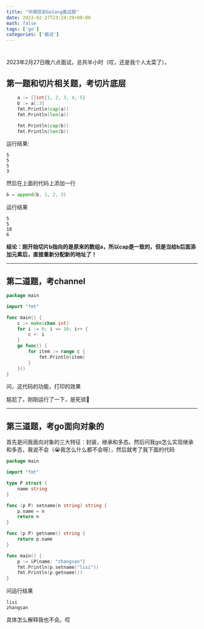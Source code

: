 ```yaml
---
title: "华顺信安Golang面试题"
date: 2023-02-27T23:24:29+08:00
math: false
tags: ['go']
categories: ['面试']
---
```


# 

2023年2月27日晚六点面试，总共半小时（哎，还是我个人太菜了）。

## 第一题和切片相关题，考切片底层

```go
    a := []int{1, 2, 3, 4, 5}
    b := a[:3]
    fmt.Println(cap(a))
    fmt.Println(len(a))

    fmt.Println(cap(b))
    fmt.Println(len(b))
```

运行结果:

```
5
5
5
3
```

然后在上面的代码上添加一行

```go
b = append(b, 1, 2, 3)
```

运行结果

```
5
5
10
6
```

**结论：刚开始切片b指向的是原来的数组a，所以cap是一致的，但是当给b后面添加元素后，直接重新分配新的地址了！**

---

## 第二道题，考channel

```go
package main

import "fmt"

func main() {
    c := make(chan int)
    for i := 0; i <= 10; i++ {
        c <- i
    }
    go func() {
        for item := range c {
            fmt.Println(item)
        }
    }()
}
```

问，这代码的功能，打印的效果

尴尬了，刚刚运行了一下，是死锁🤣

---

## 第三道题，考go面向对象的

首先是问我面向对象的三大特征：封装，继承和多态。然后问我go怎么实现继承和多态，我说不会（😭我怎么什么都不会呀），然后就考了我下面的代码

```go
package main

import "fmt"

type P struct {
    name string
}

func (p P) setname(n string) string {
    p.name = n
    return n
}

func (p P) getname() string {
    return p.name
}

func main() {
    p := &P{name: "zhangsan"}
    fmt.Println(p.setname("lisi"))
    fmt.Println(p.getname())
}
```

问运行结果

```
lisi
zhangsan
```

具体怎么解释我也不会。哎
